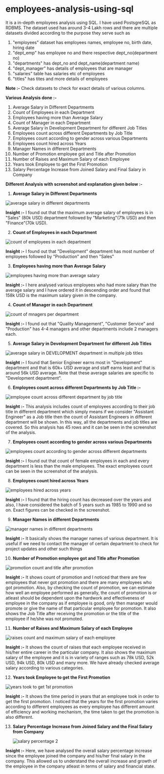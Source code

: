 # employees-analysis-using-sql
It is a in-depth employees analysis using SQL. I have used PostsgreSQL as RDBMS.
The dataset used has around 3-4 Lakh rows and there are multiple datasets divided according to the purpose they serve such as 

1) "employees" dataset has employees names, employee no, birth date, hiring date
2) "dept_emp" has employee no and there respective dept_no(department no)
3) "departments" has dept_no and dept_name(department name)
4) "dept_manager" has details of employees that are manager
5) "salaries" table has salaries etc of employees
6) "titles" has tites and more details of employees

**Note :-** Check datasets to check for exact details of various columns.

**Various Analysis done :-**
1) Average Salary in Different Departments
2) Count of Employees in each Department
3) Employees having more than Average Salary
4) Count of Manager in each Department
5) Average Salary in Development Department for different Job Titles
6) Employees count across different Departments by Job Title
7) Employees count according to gender across various Departments
8) Employees count hired across Years
9) Manager Names in different Departments
10) Number of Promotion employee got and Title after Promotion
11) Number of Raises and Maximum Salary of each Employee
12) Years took Employee to get the First Promotion
13) Salary Percentage Increase from Joined Salary and Final Salary in Company






**Different Analysis with screenshot and explanation given below :-**



1) **Average Salary in Different Departments**


![average salary in different departments](https://github.com/ujjwal717/employees-analysis-using-sql/assets/93403224/6987d2cb-429d-41ef-87eb-0b17eed2b918)


**Insight :-** I found out that the maximum average salary of employees is in "Sales" (80k USD) department followed by "Marketing"(71k USD) and then "Finance"(70k USD).




2) **Count of Employees in each Department**


![count of employees in each department](https://github.com/ujjwal717/employees-analysis-using-sql/assets/93403224/c87342f7-8b86-43bc-8853-dcf007e61113)


**Insight :-** I found out that "Development" department has most number of employees followed by "Production" and then "Sales"



3) **Employees having more than Average Salary**


![employees having more than average salary](https://github.com/ujjwal717/employees-analysis-using-sql/assets/93403224/cdce15cb-9d12-4404-a0c3-e6f78ad14424)


**Insight :-** I here analysed various employees who had more salary than the average salary and I have ordered it in descending order and found that 158k USD is the maximum salary given in the company.



4) **Count of Manager in each Department**


![count of mnagers per department](https://github.com/ujjwal717/employees-analysis-using-sql/assets/93403224/3a7a2561-330e-480f-9827-df8de8330a13)


**Insight :-** I found out that "Quality Management", "Customer Service" and "Production" has 4-4 managers and other departments include 2 managers each.





5) **Average Salary in Development Department for different Job Titles**


![average salary in DEVELOPMENT department in multiple job titles](https://github.com/ujjwal717/employees-analysis-using-sql/assets/93403224/74456399-3b8b-410e-98d8-1cc2b9ad4041)


**Insight :-** I found that Senior Engineer earns most in "Development" department and that is 60k+ USD average and staff earns least and that is around 56k USD average. Note that these average salaries are specific to "Development department".



6) **Employees count across different Departments by Job Title :-**


![employee count across different department by job title](https://github.com/ujjwal717/employees-analysis-using-sql/assets/93403224/ec005677-d08a-4c31-bb83-f0d72bd44305)


**Insight :-** This analysis includes count of employees according to their job title in different department which simply means if we consider "Assistant Engineer" as a Job title then the count of Assistant Engineers in different department will be shown. In this way, all the departments and job titles are covered. So this analysis has 45 rows and it can be seen in the screenshot of the analysis.



7) **Employees count according to gender across various Departments**


![employees count according to gender across different departments](https://github.com/ujjwal717/employees-analysis-using-sql/assets/93403224/7ea77311-1647-45aa-8d7b-36662cad310a)



**Insight :-** I found out that count of female employees in each and every department is less than the male employees. The exact employees count can be seen in the screenshot of the analysis.



8) **Employees count hired across Years**


![employees hired across years](https://github.com/ujjwal717/employees-analysis-using-sql/assets/93403224/2a03f678-96e9-4c87-82b7-9655f7f2c045)


**Insight :-** I found that the hiring count has decreased over the years and also, I have considered the batch of 5 years such as 1985 to 1990 and so on. Exact figures can be checked in the screenshot.


9) **Manager Names in different Departments**

![manager names in different departments](https://github.com/ujjwal717/employees-analysis-using-sql/assets/93403224/bae64022-4e9c-4327-9ac4-8933bada2d6a)


**Insight :-** It basically shows the manager names of various department. It is useful if we need to contact the manager of certain department to check for project updates and other such things



10) **Number of Promotion employee got and Title after Promotion**

![promotion count and title after promotion](https://github.com/ujjwal717/employees-analysis-using-sql/assets/93403224/0073d7d4-afe8-403d-b483-399da436b193)


**Insight :-** It shows count of promotion and I noticed that there are few employees that never got promotion and there are many employees who got promotion. Also, by checking the count of promotion, we can estimate how well an employee performed as generally, the count of promotion is or atleast should be dependent upon the hardwork and effectiveness of employee in the company as if employee is good, only then manager would promote or give the name of that particular employee for promotion. It also shows the Job Title after receiving the promotion or the title of the employee if he/she was not promoted.



11) **Number of Raises and Maximum Salary of each Employee**


![raises count and maximum salary of each employee](https://github.com/ujjwal717/employees-analysis-using-sql/assets/93403224/04d3dadd-144a-40c5-b462-2e824dab7988)


**Insight :-** It shows the count of raises that each employee received in his/her entire career in the particular company. It also shows the maximum salary of the employee and it is in variety of ranges such as 78k USD, 52k USD, 94k USD, 80k USD and many more. We have already checked average salary according to various categories.



12) **Years took Employee to get the First Promotion**


![years took to get 1st promotion](https://github.com/ujjwal717/employees-analysis-using-sql/assets/93403224/f72e4b06-0d62-4321-bf43-a3c2fe3d2513)



**Insight :-** It shows the time period in years that an employee took in order to get the first promotion. I noticed that the years for the first promotion varies according to different employees as every employee has different amount of efficiency and working mechanism, the time taken to get the promotion is also different.



13) **Salary Percentage Increase from Joined Salary and the Final Salary from Company**


    ![salary percentage 2](https://github.com/ujjwal717/employees-analysis-using-sql/assets/93403224/cecb437e-9da8-4ac9-a635-b796a0919da5)



**Insight :-** Here, we have analysed the overall salary percentage increase since the employee joined the company and his/her final salary in the company. This allowed us to understand the overall increase and growth of the employee in the company atleast in terms of salary and financial state.
    




















   

